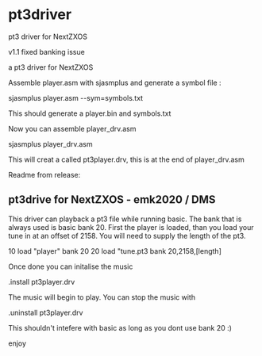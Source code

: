 # pt3driver
pt3 driver for NextZXOS

v1.1 fixed banking issue

a pt3 driver for NextZXOS

Assemble player.asm with sjasmplus and generate a symbol file : 

sjasmplus player.asm --sym=symbols.txt

This should generate a player.bin and symbols.txt

Now you can assemble player_drv.asm 

sjasmplus player_drv.asm

This will creat a called pt3player.drv, this is at the end of player_drv.asm

Readme from release:

pt3drive for NextZXOS - emk2020 / DMS
-------------------------------------

This driver can playback a pt3 file 
while running basic. The bank that is 
always used is basic bank 20. First
the player is loaded, than you load 
your tune in at an offset of 2158.
You will need to supply the length of 
the pt3.  

10 load "player" bank 20 
20 load "tune.pt3 bank 20,2158,[length]

Once done you can initalise the music

.install pt3player.drv 

The music will begin to play. You can
stop the music with 

.uninstall pt3player.drv 

This shouldn't intefere with basic as long
as you dont use bank 20 :)

enjoy
